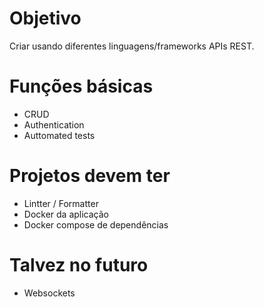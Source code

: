 # Objetivo

Criar usando diferentes linguagens/frameworks APIs REST.

# Funções básicas

- CRUD
- Authentication
- Auttomated tests

# Projetos devem ter

- Lintter / Formatter
- Docker da aplicação
- Docker compose de dependências

# Talvez no futuro

- Websockets
